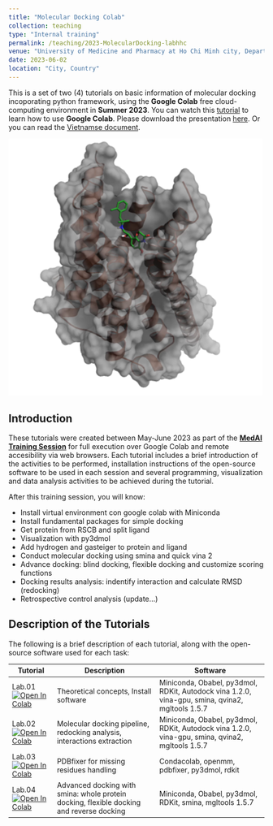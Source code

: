 ```yaml
---
title: "Molecular Docking Colab"
collection: teaching
type: "Internal training"
permalink: /teaching/2023-MolecularDocking-labhhc
venue: "University of Medicine and Pharmacy at Ho Chi Minh city, Department of Organic Chemistry"
date: 2023-06-02
location: "City, Country"
---
```


This is a set of two (4) tutorials on basic information of molecular docking incoporating python framework, using the **Google Colab** free cloud-computing environment in **Summer 2023**. You can watch this [tutorial](https://www.youtube.com/watch?v=oCngVVBSsmA) to learn how to use **Google Colab**.
Please download the presentation [here](https://tieulongphan.github.io/files/docking_slide.pdf). Or you can read the [Vietnamse document](https://tieulongphan.github.io/files/docking_vn.pdf).

<a href="https://tieulongphan.github.io/files/docking_slide.pdf"><img src="/images/dock.png" target="_blank" alt="thesis slide" class="center" style="width:500px"></a>


## Introduction

These tutorials were created between May-June 2023 as part of the [**MedAI Training Session**](https://tieulongphan.github.io/teaching/) for full execution over Google Colab and remote accesibility via web browsers.
Each tutorial includes a brief introduction of the activities to be performed, installation instructions of the open-source software to be used in each session and several programming, visualization and data analysis activities to be achieved during the tutorial. 

After this training session, you will know:
- Install virtual environment con google colab with Miniconda
- Install fundamental packages for simple docking
- Get protein from RSCB and split ligand
- Visualization with py3dmol
- Add hydrogen and gasteiger to protein and ligand
- Conduct molecular docking using smina and quick vina 2
- Advance docking: blind docking, flexible docking and customize scoring functions
- Docking results analysis: indentify interaction and calculate RMSD (redocking)
- Retrospective control analysis (update...)

## Description of the Tutorials

The following is a brief description of each tutorial, along with the open-source software used for each task:

| Tutorial | Description                           | Software                                                        |
|--------|-------------------------------------------------------------------------------------|-------------------------------------------------------------------------------------------------------------|
| Lab.01 [![Open In Colab](https://colab.research.google.com/assets/colab-badge.svg)](https://colab.research.google.com/github/TieuLongPhan/TieuLongPhan.github.io/blob/master/_teaching/Material/Molecular%20Docking%20labhhc/lab01-theory_softwares.ipynb) | Theoretical concepts, Install software                         |    Miniconda, Obabel, py3dmol, RDKit, Autodock vina 1.2.0, vina-gpu, smina, qvina2, mgltools 1.5.7                                                                                                      |
| Lab.02 [![Open In Colab](https://colab.research.google.com/assets/colab-badge.svg)](https://colab.research.google.com/github/TieuLongPhan/TieuLongPhan.github.io/blob/master/_teaching/Material/Molecular%20Docking%20labhhc/lab02-preparation.ipynb) | Molecular docking pipeline, redocking analysis, interactions extraction                         |    Miniconda, Obabel, py3dmol, RDKit, Autodock vina 1.2.0, vina-gpu, smina, qvina2, mgltools 1.5.7            |
| Lab.03 [![Open In Colab](https://colab.research.google.com/assets/colab-badge.svg)](https://colab.research.google.com/github/TieuLongPhan/TieuLongPhan.github.io/blob/master/_teaching/Material/Molecular%20Docking%20labhhc/lab03-pdbfixer.ipynb) |  PDBfixer for missing residues handling                         |    Condacolab, openmm, pdbfixer, py3dmol, rdkit            |
| Lab.04 [![Open In Colab](https://colab.research.google.com/assets/colab-badge.svg)](https://colab.research.google.com/github/TieuLongPhan/TieuLongPhan.github.io/blob/master/_teaching/Material/Molecular%20Docking%20labhhc/lab04-Advance_docking.ipynb) |  Advanced docking with smina: whole protein docking, flexible docking and reverse docking                         |    Miniconda, Obabel, py3dmol, RDKit, smina,  mgltools 1.5.7            |




